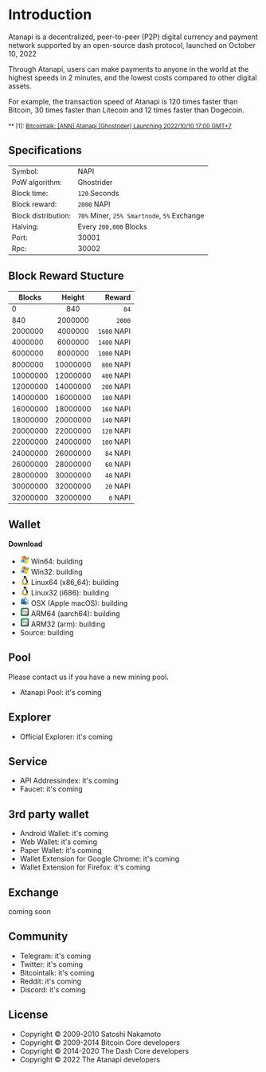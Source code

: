 Introduction
============
Atanapi is a decentralized, peer-to-peer (P2P) digital currency and payment network supported by an open-source dash protocol, launched on October 10, 2022

Through Atanapi, users can make payments to anyone in the world at the highest speeds in 2 minutes, and the lowest costs compared to other digital assets.

For example, the transaction speed of Atanapi is 120 times faster than Bitcoin, 30 times faster than Litecoin and 12 times faster than Dogecoin.

<small>** <a name="bitcointalk">[1]</a>: [Bitcointalk: [ANN] Atanapi [Ghostrider] Launching 2022/10/10 17:00 GMT+7](#)
</small>

Specifications
--------------
| | |
------------|------------
Symbol: | NAPI
PoW algorithm: | Ghostrider
Block time: | `120` Seconds
Block reward: | `2000` NAPI
Block distribution: | `70%` Miner, `25% Smartnode`, `5%` Exchange
Halving: | Every `200,000` Blocks
Port: | 30001
Rpc: | 30002

Block Reward Stucture
------------------------
| Blocks        | Height           | Reward  |
| ------------- |:-------------:| -----:|
| 0      | 840 | `84` |
| 840 | 2000000 | `2000` |
| 2000000 | 4000000 | `1600` NAPI|
| 4000000 | 6000000 | `1400` NAPI|
| 6000000 | 8000000 | `1000` NAPI|
| 8000000 | 10000000 | `800` NAPI|
| 10000000 | 12000000 | `400` NAPI|
| 12000000 | 14000000 | `200` NAPI|
| 14000000 | 16000000 | `180` NAPI|
| 16000000 | 18000000 | `160` NAPI|
| 18000000 | 20000000 | `140` NAPI|
| 20000000 | 22000000 | `120` NAPI|
| 22000000 | 24000000 | `100` NAPI|
| 24000000 | 26000000 | `84` NAPI|
| 26000000 | 28000000 | `60` NAPI|
| 28000000 | 30000000 | `40` NAPI|
| 30000000 | 32000000 | `20` NAPI|
| 32000000 | 32000000 | `0` NAPI|

Wallet
------
**Download**
- <img src="images/icon_win.png" width="18"> Win64: building
- <img src="images/icon_win.png" width="18"> Win32: building
- <img src="images/icon_linux.png" width="18"> Linux64 (x86_64): building
- <img src="images/icon_linux.png" width="18"> Linux32 (i686): building
- <img src="images/icon_osx.png" width="18"> OSX (Apple macOS): building
- <img src="images/icon_arm.png" width="18"> ARM64 (aarch64): building
- <img src="images/icon_arm.png" width="18"> ARM32 (arm): building
- Source: building

Pool
----
Please contact us if you have a new mining pool.
- Atanapi Pool: it's coming

Explorer
--------
- Official Explorer: it's coming

Service
-------
- API Addressindex: it's coming
- Faucet: it's coming

3rd party wallet
----------------
- Android Wallet: it's coming
- Web Wallet: it's coming
- Paper Wallet: it's coming
- Wallet Extension for Google Chrome: it's coming
- Wallet Extension for Firefox: it's coming

Exchange
--------
coming soon

Community
---------
- Telegram: it's coming
- Twitter: it's coming
- Bitcointalk: it's coming
- Reddit: it's coming
- Discord: it's coming

License
-------
- Copyright © 2009-2010 Satoshi Nakamoto
- Copyright © 2009-2014 Bitcoin Core developers
- Copyright © 2014-2020 The Dash Core developers
- Copyright © 2022 The Atanapi developers
